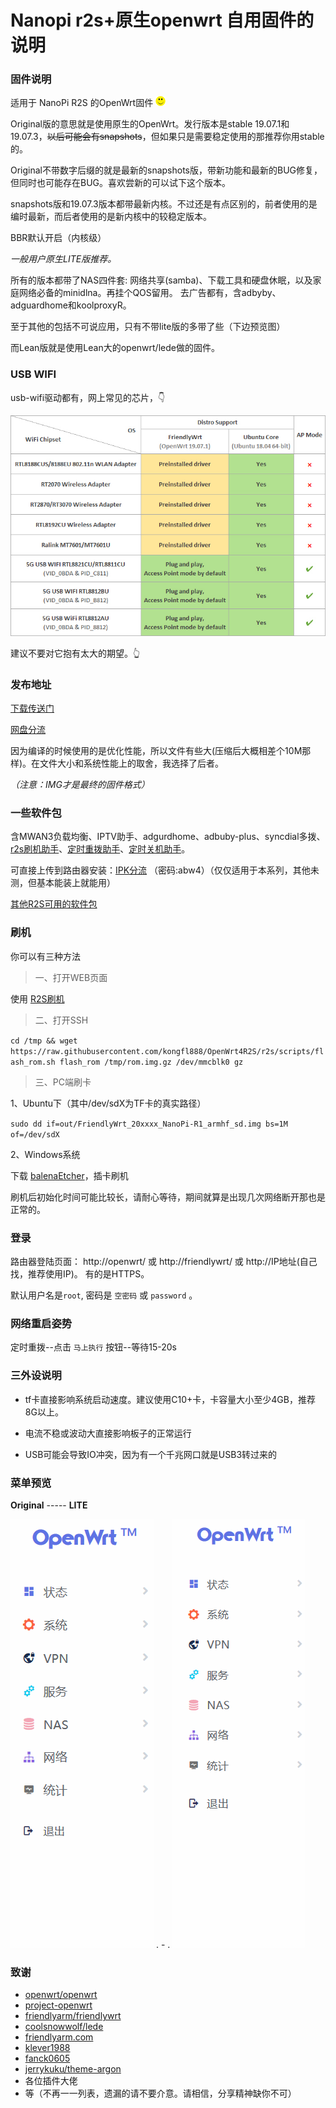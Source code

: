 # Nanopi r2s+原生openwrt 自用固件的说明


### 固件说明

适用于 NanoPi R2S 的OpenWrt固件 ![smile](./assets/smile.png)

Original版的意思就是使用原生的OpenWrt。发行版本是stable 19.07.1和19.07.3，~~以后可能会有snapshots~~，但如果只是需要稳定使用的那推荐你用stable的。

Original不带数字后缀的就是最新的snapshots版，带新功能和最新的BUG修复，但同时也可能存在BUG。喜欢尝新的可以试下这个版本。

snapshots版和19.07.3版本都带最新内核。不过还是有点区别的，前者使用的是编时最新，而后者使用的是新内核中的较稳定版本。

BBR默认开启（内核级）

*一般用户原生LITE版推荐。*

所有的版本都带了NAS四件套: 网络共享(samba)、下载工具和硬盘休眠，以及家庭网络必备的minidlna。再挂个QOS留用。 去广告都有，含adbyby、adguardhome和koolproxyR。

至于其他的包括不可说应用，只有不带lite版的多带了些（下边预览图）

而Lean版就是使用Lean大的openwrt/lede做的固件。

### USB WIFI

usb-wifi驱动都有，网上常见的芯片，👇

![支持列表](./assets/R2swrt-usbwifi-08.jpg)

建议不要对它抱有太大的期望。👆

### 发布地址

[下载传送门](https://github.com/kongfl888/OpenWrt4R2S/releases)

[网盘分流](https://github.com/kongfl888/OpenWrt4R2S/blob/r2s/README.txt)

因为编译的时候使用的是优化性能，所以文件有些大(压缩后大概相差个10M那样)。在文件大小和系统性能上的取舍，我选择了后者。

*（注意：IMG才是最终的固件格式）*

### 一些软件包

含MWAN3负载均衡、IPTV助手、adgurdhome、adbuby-plus、syncdial多拨、[r2s刷机助手](https://github.com/kongfl888/luci-app-r2sflasher/releases)、[定时重拨助手](https://github.com/kongfl888/luci-app-autorewan/releases)、[定时关机助手](https://github.com/kongfl888/luci-app-timedreboot/release)。

可直接上传到路由器安装：[IPK分流](https://kongfl888.lanzous.com/b04sj203c) （密码:abw4）（仅仅适用于本系列，其他未测，但基本能装上就能用）

[其他R2S可用的软件包](https://github.com/kongfl888/r2s-openwrt-packages)

### 刷机

你可以有三种方法

> 一、打开WEB页面

使用 [R2S刷机](https://github.com/kongfl888/luci-app-r2sflasher/releases)

> 二、打开SSH

``cd /tmp && wget https://raw.githubusercontent.com/kongfl888/OpenWrt4R2S/r2s/scripts/flash_rom.sh
flash_rom /tmp/rom.img.gz /dev/mmcblk0 gz``

> 三、PC端刷卡

1、Ubuntu下（其中/dev/sdX为TF卡的真实路径）

``sudo dd if=out/FriendlyWrt_20xxxx_NanoPi-R1_armhf_sd.img bs=1M of=/dev/sdX``

2、Windows系统

下载 [balenaEtcher](http://www.ksite.xyz/contents/balena-etcher.html)，插卡刷机

刷机后初始化时间可能比较长，请耐心等待，期间就算是出现几次网络断开那也是正常的。

### 登录

路由器登陆页面： http://openwrt/ 或 http://friendlywrt/  或 http://IP地址(自己找，推荐使用IP)。 有的是HTTPS。

默认用户名是``root``, 密码是 ``空密码`` 或 ``password`` 。

### 网络重启姿势

定时重拨--点击 ``马上执行`` 按钮--等待15-20s

### 三外设说明

+ tf卡直接影响系统启动速度。建议使用C10+卡，卡容量大小至少4GB，推荐8G以上。

+ 电流不稳或波动大直接影响板子的正常运行

+ USB可能会导致IO冲突，因为有一个千兆网口就是USB3转过来的

### 菜单预览

**Original**  ----- **LITE**

![original.gif](./assets/1907-n.gif) .  -  . ![Lite.gif](./assets/1907-lite.gif)

### 致谢

- [openwrt/openwrt](https://github.com/openwrt/openwrt)
- [project-openwrt](https://github.com/project-openwrt/openwrt)
- [friendlyarm/friendlywrt](https://github.com/friendlyarm/friendlywrt)
- [coolsnowwolf/lede](https://github.com/coolsnowwolf/lede)
- [friendlyarm.com](http://wiki.friendlyarm.com/wiki/index.php/How_to_Build_FriendlyWrt/zh)
- [klever1988 ](https://github.com/klever1988/)
- [fanck0605](https://github.com/fanck0605)
- [jerrykuku/theme-argon](https://github.com/jerrykuku/luci-theme-argon)
- 各位插件大佬
- 等（不再一一列表，遗漏的请不要介意。请相信，分享精神缺你不可）
